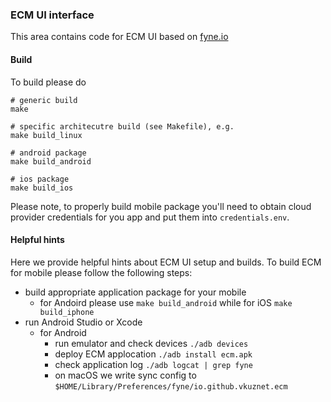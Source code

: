 ### ECM UI interface
This area contains code for ECM UI based on [fyne.io](https://fyne.io/)

#### Build
To build please do
```
# generic build
make

# specific architecutre build (see Makefile), e.g.
make build_linux

# android package
make build_android

# ios package
make build_ios
```
Please note, to properly build mobile package you'll need to obtain cloud provider
credentials for you app and put them into `credentials.env`. 

#### Helpful hints
Here we provide helpful hints about ECM UI setup and builds. To build ECM
for mobile please follow the following steps:
- build appropriate application package for your mobile
  - for Andoird please use `make build_android` while for iOS `make build_iphone`
- run Android Studio or Xcode
  - for Android
    - run emulator and check devices `./adb devices`
    - deploy ECM applocation `./adb install ecm.apk`
    - check application log `./adb logcat | grep fyne`
    - on macOS we write sync config to `$HOME/Library/Preferences/fyne/io.github.vkuznet.ecm`

